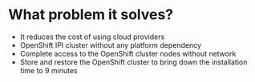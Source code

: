 # What problem it solves?

* It reduces the cost of using cloud providers
* OpenShift IPI cluster without any platform dependency
* Complete access to the OpenShift cluster nodes without network
* Store and restore the OpenShift cluster to bring down the installation time to 9 minutes

